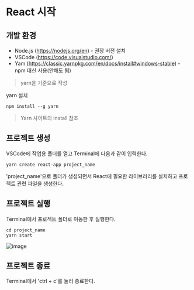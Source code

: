 # React 시작
## 개발 환경
* Node.js (https://nodejs.org/en) - 권장 버전 설치
* VSCode (https://code.visualstudio.com/)
* Yam (https://classic.yarnpkg.com/en/docs/install#windows-stable) - npm 대신 사용(안해도 됨)
> yarn을 기준으로 작성

yarn 설치
```
npm install --g yarn
```
> Yarn 사이트의 install 참조

## 프로젝트 생성
VSCode에 작업용 폴더를 열고 Terminal에 다음과 같이 입력한다.
```
yarn create react-app project_name
```

'project_name'으로 폴더가 생성되면서 React에 필요한 라이브러리를 설치하고 프로젝트 관련 파일을 생성한다.

## 프로젝트 실행
Terminal에서 프로젝트 폴더로 이동한 후 실행한다.
```
cd project_name
yarn start
```

![image](https://github.com/tiblo/React_edu/assets/34559256/1515e326-2eaf-4037-a839-89faede62f8e)


## 프로젝트 종료
Terminal에서 'ctrl + c'를 눌러 종료한다.
